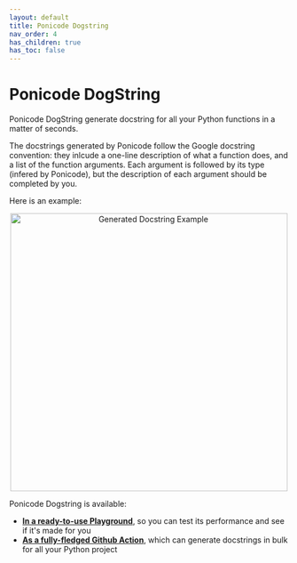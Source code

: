 ```yaml
---
layout: default
title: Ponicode Dogstring
nav_order: 4
has_children: true
has_toc: false
---
```


# Ponicode DogString

Ponicode DogString generate docstring for all your Python functions in a matter of seconds.

The docstrings generated by Ponicode follow the Google docstring convention: they inlcude a one-line description of what a function does, and a list of the function arguments. Each argument is followed by its type (infered by Ponicode), but the description of each argument should be completed by you.

Here is an example:

<p align="center">
    <img src="/docs/dogstring/images/dogstring_action_1.png" alt="Generated Docstring Example" width="500"/>
</p>

Ponicode Dogstring is available:

* [**In a ready-to-use Playground**](/docs/dogstring/try-ponicode-dogstring), so you can test its performance and see if it's made for you
* [**As a fully-fledged Github Action**](/docs/dogstring/use-ponicode-dogstring-action), which can generate docstrings in bulk for all your Python project